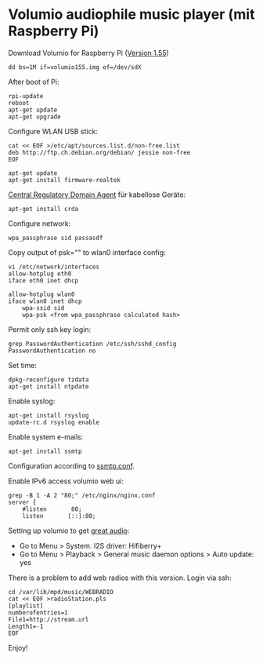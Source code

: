 # Volumio audiophile music player (mit Raspberry Pi)

Download Volumio for Raspberry Pi ([Version 1.55](https://volumio.org/get-started))

	dd bs=1M if=volumio155.img of=/dev/sdX

After boot of Pi:

	rpi-update
	reboot
	apt-get update
	apt-get upgrade

Configure WLAN USB stick:

	cat << EOF >/etc/apt/sources.list.d/non-free.list
	deb http://ftp.ch.debian.org/debian/ jessie non-free
	EOF

	apt-get update
	apt-get install firmware-realtek

[Central Regulatory Domain Agent](https://packages.debian.org/jessie/crda) für kabellose Geräte:

	apt-get install crda

Configure network:

	wpa_passphrase sid passasdf

Copy output of psk="" to wlan0 interface config:

	vi /etc/network/interfaces
	allow-hotplug eth0
	iface eth0 inet dhcp

	allow-hotplug wlan0
	iface wlan0 inet dhcp
		wpa-ssid sid
		wpa-psk <from wpa_passphrase calculated hash>

Permit only ssh key login:

	grep PasswordAuthentication /etc/ssh/sshd_config
	PasswordAuthentication no

Set time:

	dpkg-reconfigure tzdata
	apt-get install ntpdate

Enable syslog:

	apt-get install rsyslog
	update-rc.d rsyslog enable

Enable system e-mails:

	apt-get install ssmtp

Configuration according to [ssmtp.conf](https://github.com/micressor/howtos-linux/blob/master/Debian/Desktop/install-os.md#mail--smtp-ssmtp).

Enable IPv6 access volumio web ui:

	grep -B 1 -A 2 "80;" /etc/nginx/nginx.conf
	server {
	  	#listen       80;
		listen       [::]:80;

Setting up volumio to get [great audio](https://www.hifiberry.com/guides/setting-up-volumio-to-get-great-audio/):

* Go to Menu > System. I2S driver: Hifiberry+
* Go to Menu > Playback > General music daemon options > Auto update: yes

There is a problem to add web radios with this version. Login via ssh:

	cd /var/lib/mpd/music/WEBRADIO
	cat << EOF >radioStation.pls
	[playlist]
	numberofentries=1
	File1=http://stream.url
	Length1=-1
	EOF

Enjoy!
